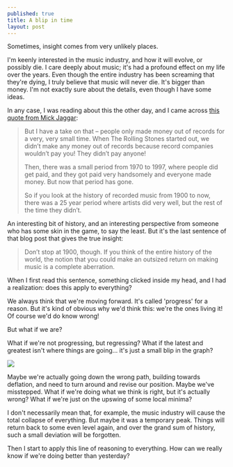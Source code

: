```yaml
---
published: true
title: A blip in time
layout: post
---
```


Sometimes, insight comes from very unlikely places.

I'm keenly interested in the music industry, and how it will evolve, or
possibly die. I care deeply about music; it's had a profound effect on my life
over the years. Even though the entire industry has been screaming that
they're dying, I truly believe that music will never die. It's bigger than
money. I'm not exactly sure about the details, even though I have some ideas.

In any case, I was reading about this the other day, and I came across [this
quote from Mick Jaggar][1]:

> But I have a take on that – people only made money out of records for a
very, very small time. When The Rolling Stones started out, we didn’t make any
money out of records because record companies wouldn’t pay you! They didn’t
pay anyone!
> 
> Then, there was a small period from 1970 to 1997, where people did get paid,
and they got paid very handsomely and everyone made money. But now that period
has gone.
> 
> So if you look at the history of recorded music from 1900 to now, there was
a 25 year period where artists did very well, but the rest of the time they
didn’t.


An interesting bit of history, and an interesting perspective from someone who
has some skin in the game, to say the least. But it's the last sentence of
that blog post that gives the true insight:

> Don’t stop at 1900, though. If you think of the entire history of the world,
the notion that you could make an outsized return on making music is a
complete aberration.

When I first read this sentence, something clicked inside my head, and I had a
realization: does this apply to everything?

We always think that we're moving forward. It's called 'progress' for a
reason. But it's kind of obvious why we'd think this: we're the ones living
it! Of course we'd do know wrong!


But what if we are?

What if we're not progressing, but regressing? What if the latest and greatest
isn't where things are going... it's just a small blip in the graph?

![][2]

Maybe we're actually going down the wrong path, building towards deflation,
and need to turn around and revise our position. Maybe we've misstepped. What
if we're doing what we think is right, but it's actually wrong? What if we're
just on the upswing of some local minima?

I don't necessarily mean that, for example, the music industry will cause the
total collapse of everything. But maybe it was a temporary peak. Things will
return back to some even level again, and over the grand sum of history, such
a small deviation will be forgotten.

Then I start to apply this line of reasoning to everything. How can we really
know if we're doing better than yesterday?

   [1]: http://sometimesright.com/2010/05/sir-mick-on-music-profits/
   [2]: /images/blip.png

